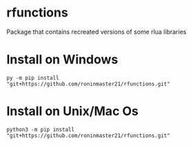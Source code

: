 # rfunctions
Package that contains recreated versions of some rlua libraries
# Install on Windows
```
py -m pip install "git+https://github.com/roninmaster21/rfunctions.git"
```
# Install on Unix/Mac Os
```
python3 -m pip install "git+https://github.com/roninmaster21/rfunctions.git"
```
